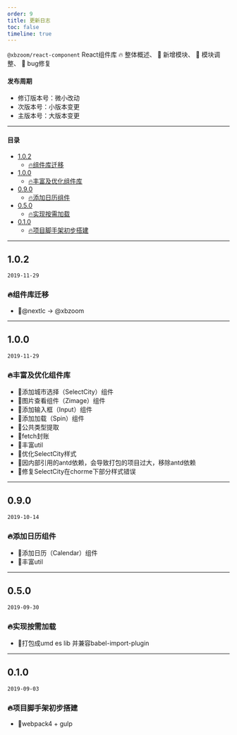 ```yaml
---
order: 9
title: 更新日志
toc: false
timeline: true
---
```


`@xbzoom/react-component` React组件库 🔥 整体概述、 🌟 新增模块、 💄 模块调整、 🐞 bug修复

#### 发布周期

* 修订版本号：微小改动
* 次版本号：小版本变更
* 主版本号：大版本变更

---

#### 目录
- [1.0.2](#102)
  - [🔥组件库迁移](#%f0%9f%94%a5%e7%bb%84%e4%bb%b6%e5%ba%93%e8%bf%81%e7%a7%bb)
- [1.0.0](#100)
  - [🔥丰富及优化组件库](#%f0%9f%94%a5%e4%b8%b0%e5%af%8c%e5%8f%8a%e4%bc%98%e5%8c%96%e7%bb%84%e4%bb%b6%e5%ba%93)
- [0.9.0](#090)
  - [🔥添加日历组件](#%f0%9f%94%a5%e6%b7%bb%e5%8a%a0%e6%97%a5%e5%8e%86%e7%bb%84%e4%bb%b6)
- [0.5.0](#050)
  - [🔥实现按需加载](#%f0%9f%94%a5%e5%ae%9e%e7%8e%b0%e6%8c%89%e9%9c%80%e5%8a%a0%e8%bd%bd)
- [0.1.0](#010)
  - [🔥项目脚手架初步搭建](#%f0%9f%94%a5%e9%a1%b9%e7%9b%ae%e8%84%9a%e6%89%8b%e6%9e%b6%e5%88%9d%e6%ad%a5%e6%90%ad%e5%bb%ba)

---

## 1.0.2

`2019-11-29`

### 🔥组件库迁移

- 💄@nextlc -> @xbzoom


---

## 1.0.0

`2019-11-29`

### 🔥丰富及优化组件库

- 🌟添加城市选择（SelectCity）组件
- 🌟图片查看组件（Zimage）组件
- 🌟添加输入框（Input）组件
- 🌟添加加载（Spin）组件
- 💄公共类型提取
- 💄fetch封账
- 💄丰富util
- 💄优化SelectCity样式
- 💄因内部引用的antd依赖，会导致打包的项目过大，移除antd依赖
- 🐞修复SelectCity在chorme下部分样式错误

---

## 0.9.0

`2019-10-14`

### 🔥添加日历组件

- 🌟添加日历（Calendar）组件
- 🌟丰富util

---

## 0.5.0

`2019-09-30`

### 🔥实现按需加载

- 🌟打包成umd es lib 并兼容babel-import-plugin

---

## 0.1.0

`2019-09-03`

### 🔥项目脚手架初步搭建

- 🌟webpack4 + gulp